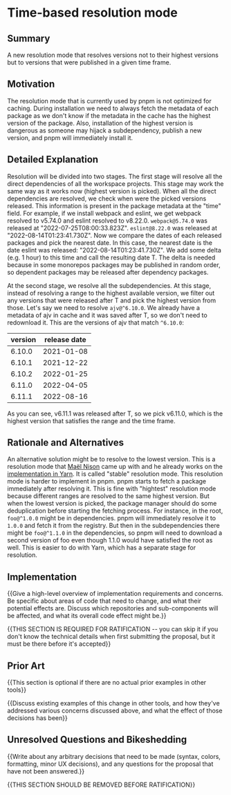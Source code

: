 # Time-based resolution mode

## Summary

A new resolution mode that resolves versions not to their highest versions but to versions that were published in a given time frame.

## Motivation

The resolution mode that is currently used by pnpm is not optimized for caching. During installation we need to always fetch the metadata of each package as we don't know if the metadata in the cache has the highest version of the package. Also, installation of the highest version is dangerous as someone may hijack a subdependency, publish a new version, and pnpm will immediately install it.

## Detailed Explanation

Resolution will be divided into two stages. The first stage will resolve all the direct dependencies of all the workspace projects. This stage may work the same way as it works now (highest version is picked). When all the direct dependencies are resolved, we check when were the picked versions released. This information is present in the package metadata at the "time" field. For example, if we install webpack and eslint, we get webpack resolved to v5.74.0 and eslint resolved to v8.22.0. `webpack@5.74.0` was released at "2022-07-25T08:00:33.823Z". `eslint@8.22.0` was released at "2022-08-14T01:23:41.730Z". Now we compare the dates of each released packages and pick the nearest date. In this case, the nearest date is the date eslint was released: "2022-08-14T01:23:41.730Z". We add some delta (e.g. 1 hour) to this time and call the resulting date T. The delta is needed because in some monorepos packages may be published in random order, so dependent packages may be released after dependency packages.

At the second stage, we resolve all the subdependencies. At this stage, instead of resolving a range to the highest available version, we filter out any versions that were released after T and pick the highest version from those. Let's say we need to resolve `ajv@^6.10.0`. We already have a metadata of ajv in cache and it was saved after T, so we don't need to redownload it. This are the versions of ajv that match `^6.10.0`:

| version | release date |
|--|--|
| 6.10.0 | 2021-01-08 |
| 6.10.1 | 2021-12-22 |
| 6.10.2 | 2022-01-25 |
| 6.11.0 | 2022-04-05 |
| 6.11.1 | 2022-08-16 |

As you can see, v6.11.1 was released after T, so we pick v6.11.0, which is the highest version that satisfies the range and the time frame.

## Rationale and Alternatives

An alternative solution might be to resolve to the lowest version. This is a resolution mode that [Maël Nison](https://github.com/arcanis) came up with and he already works on the [implementation in Yarn](https://github.com/yarnpkg/berry/pull/4351). It is called "stable" resolution mode. This resolution mode is harder to implement in pnpm. pnpm starts to fetch a package immediately after resolving it. This is fine with "hightest" resolution mode because different ranges are resolved to the same highest version. But when the lowest version is picked, the package manager should do some deduplication before starting the fetching process. For instance, in the root, `foo@^1.0.0` might be in dependencies. pnpm will immediately resolve it to `1.0.0` and fetch it from the registry. But then in the subdependencies there might be `foo@^1.1.0` in the dependencies, so pnpm will need to download a second version of foo even though 1.1.0 would have satisfied the root as well. This is easier to do with Yarn, which has a separate stage for resolution.

## Implementation

{{Give a high-level overview of implementation requirements and concerns. Be specific about areas of code that need to change, and what their potential effects are. Discuss which repositories and sub-components will be affected, and what its overall code effect might be.}}

{{THIS SECTION IS REQUIRED FOR RATIFICATION -- you can skip it if you don't know the technical details when first submitting the proposal, but it must be there before it's accepted}}

## Prior Art

{{This section is optional if there are no actual prior examples in other tools}}

{{Discuss existing examples of this change in other tools, and how they've addressed various concerns discussed above, and what the effect of those decisions has been}}

## Unresolved Questions and Bikeshedding

{{Write about any arbitrary decisions that need to be made (syntax, colors, formatting, minor UX decisions), and any questions for the proposal that have not been answered.}}

{{THIS SECTION SHOULD BE REMOVED BEFORE RATIFICATION}}

